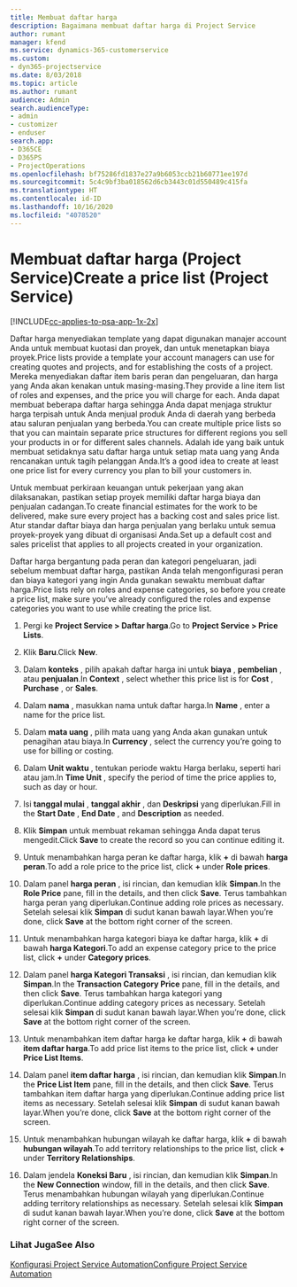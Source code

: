 ```yaml
---
title: Membuat daftar harga
description: Bagaimana membuat daftar harga di Project Service
author: rumant
manager: kfend
ms.service: dynamics-365-customerservice
ms.custom:
- dyn365-projectservice
ms.date: 8/03/2018
ms.topic: article
ms.author: rumant
audience: Admin
search.audienceType:
- admin
- customizer
- enduser
search.app:
- D365CE
- D365PS
- ProjectOperations
ms.openlocfilehash: bf75286fd1837e27a9b6053ccb21b60771ee197d
ms.sourcegitcommit: 5c4c9bf3ba018562d6cb3443c01d550489c415fa
ms.translationtype: HT
ms.contentlocale: id-ID
ms.lasthandoff: 10/16/2020
ms.locfileid: "4078520"
---
```

# <a name="create-a-price-list-project-service"></a><span data-ttu-id="a0f3d-103">Membuat daftar harga (Project Service)</span><span class="sxs-lookup"><span data-stu-id="a0f3d-103">Create a price list (Project Service)</span></span>

[!INCLUDE[cc-applies-to-psa-app-1x-2x](../includes/cc-applies-to-psa-app-1x-2x.md)]

<span data-ttu-id="a0f3d-104">Daftar harga menyediakan template yang dapat digunakan manajer account Anda untuk membuat kuotasi dan proyek, dan untuk menetapkan biaya proyek.</span><span class="sxs-lookup"><span data-stu-id="a0f3d-104">Price lists provide a template your account managers can use for creating quotes and projects, and for establishing the costs of a project.</span></span> <span data-ttu-id="a0f3d-105">Mereka menyediakan daftar item baris peran dan pengeluaran, dan harga yang Anda akan kenakan untuk masing-masing.</span><span class="sxs-lookup"><span data-stu-id="a0f3d-105">They provide a line item list of roles and expenses, and the price you will charge for each.</span></span> <span data-ttu-id="a0f3d-106">Anda dapat membuat beberapa daftar harga sehingga Anda dapat menjaga struktur harga terpisah untuk Anda menjual produk Anda di daerah yang berbeda atau saluran penjualan yang berbeda.</span><span class="sxs-lookup"><span data-stu-id="a0f3d-106">You can create multiple price lists so that you can maintain separate price structures for different regions you sell your products in or for different sales channels.</span></span> <span data-ttu-id="a0f3d-107">Adalah ide yang baik untuk membuat setidaknya satu daftar harga untuk setiap mata uang yang Anda rencanakan untuk tagih pelanggan Anda.</span><span class="sxs-lookup"><span data-stu-id="a0f3d-107">It’s a good idea to create at least one price list for every currency you plan to bill your customers in.</span></span>  
  
<span data-ttu-id="a0f3d-108">Untuk membuat perkiraan keuangan untuk pekerjaan yang akan dilaksanakan, pastikan setiap proyek memiliki daftar harga biaya dan penjualan cadangan.</span><span class="sxs-lookup"><span data-stu-id="a0f3d-108">To create financial estimates for the work to be delivered, make sure every project has a backing cost and sales price list.</span></span> <span data-ttu-id="a0f3d-109">Atur standar daftar biaya dan harga penjualan yang berlaku untuk semua proyek-proyek yang dibuat di organisasi Anda.</span><span class="sxs-lookup"><span data-stu-id="a0f3d-109">Set up a default cost and sales pricelist that applies to all projects created in your organization.</span></span>  
  
<span data-ttu-id="a0f3d-110">Daftar harga bergantung pada peran dan kategori pengeluaran, jadi sebelum membuat daftar harga, pastikan Anda telah mengonfigurasi peran dan biaya kategori yang ingin Anda gunakan sewaktu membuat daftar harga.</span><span class="sxs-lookup"><span data-stu-id="a0f3d-110">Price lists rely on roles and expense categories, so before you create a price list, make sure you’ve already configured the roles and expense categories you want to use while creating the price list.</span></span>  
  
1.  <span data-ttu-id="a0f3d-111">Pergi ke **Project Service > Daftar harga**.</span><span class="sxs-lookup"><span data-stu-id="a0f3d-111">Go to **Project Service > Price Lists**.</span></span>  
  
2.  <span data-ttu-id="a0f3d-112">Klik **Baru**.</span><span class="sxs-lookup"><span data-stu-id="a0f3d-112">Click **New**.</span></span>  
  
3.  <span data-ttu-id="a0f3d-113">Dalam **konteks** , pilih apakah daftar harga ini untuk **biaya** , **pembelian** , atau **penjualan**.</span><span class="sxs-lookup"><span data-stu-id="a0f3d-113">In **Context** , select whether this price list is for **Cost** , **Purchase** , or **Sales**.</span></span>  
  
4.  <span data-ttu-id="a0f3d-114">Dalam **nama** , masukkan nama untuk daftar harga.</span><span class="sxs-lookup"><span data-stu-id="a0f3d-114">In **Name** , enter a name for the price list.</span></span>  
  
5.  <span data-ttu-id="a0f3d-115">Dalam **mata uang** , pilih mata uang yang Anda akan gunakan untuk penagihan atau biaya.</span><span class="sxs-lookup"><span data-stu-id="a0f3d-115">In **Currency** , select the currency you’re going to use for billing or costing.</span></span>  
  
6.  <span data-ttu-id="a0f3d-116">Dalam **Unit waktu** , tentukan periode waktu Harga berlaku, seperti hari atau jam.</span><span class="sxs-lookup"><span data-stu-id="a0f3d-116">In **Time Unit** , specify the period of time the price applies to, such as day or hour.</span></span>  
  
7.  <span data-ttu-id="a0f3d-117">Isi **tanggal mulai** , **tanggal akhir** , dan **Deskripsi** yang diperlukan.</span><span class="sxs-lookup"><span data-stu-id="a0f3d-117">Fill in the **Start Date** , **End Date** , and **Description** as needed.</span></span>  
  
8.  <span data-ttu-id="a0f3d-118">Klik **Simpan** untuk membuat rekaman sehingga Anda dapat terus mengedit.</span><span class="sxs-lookup"><span data-stu-id="a0f3d-118">Click **Save** to create the record so you can continue editing it.</span></span>  
  
9. <span data-ttu-id="a0f3d-119">Untuk menambahkan harga peran ke daftar harga, klik **+** di bawah **harga peran**.</span><span class="sxs-lookup"><span data-stu-id="a0f3d-119">To add a role price to the price list, click **+** under **Role prices**.</span></span>  
  
10. <span data-ttu-id="a0f3d-120">Dalam panel **harga peran** , isi rincian, dan kemudian klik **Simpan**.</span><span class="sxs-lookup"><span data-stu-id="a0f3d-120">In the **Role Price** pane, fill in the details, and then click **Save**.</span></span> <span data-ttu-id="a0f3d-121">Terus tambahkan harga peran yang diperlukan.</span><span class="sxs-lookup"><span data-stu-id="a0f3d-121">Continue adding role prices as necessary.</span></span> <span data-ttu-id="a0f3d-122">Setelah selesai klik **Simpan** di sudut kanan bawah layar.</span><span class="sxs-lookup"><span data-stu-id="a0f3d-122">When you’re done, click **Save** at the bottom right corner of the screen.</span></span>  
  
11. <span data-ttu-id="a0f3d-123">Untuk menambahkan harga kategori biaya ke daftar harga, klik **+** di bawah **harga Kategori**.</span><span class="sxs-lookup"><span data-stu-id="a0f3d-123">To add an expense category price to the price list, click **+** under **Category prices**.</span></span>  
  
12. <span data-ttu-id="a0f3d-124">Dalam panel **harga Kategori Transaksi** , isi rincian, dan kemudian klik **Simpan**.</span><span class="sxs-lookup"><span data-stu-id="a0f3d-124">In the **Transaction Category Price** pane, fill in the details, and then click **Save**.</span></span> <span data-ttu-id="a0f3d-125">Terus tambahkan harga kategori yang diperlukan.</span><span class="sxs-lookup"><span data-stu-id="a0f3d-125">Continue adding category prices as necessary.</span></span> <span data-ttu-id="a0f3d-126">Setelah selesai klik **Simpan** di sudut kanan bawah layar.</span><span class="sxs-lookup"><span data-stu-id="a0f3d-126">When you’re done, click **Save** at the bottom right corner of the screen.</span></span>  
  
13. <span data-ttu-id="a0f3d-127">Untuk menambahkan item daftar harga ke daftar harga, klik **+** di bawah **item daftar harga**.</span><span class="sxs-lookup"><span data-stu-id="a0f3d-127">To add price list items to the price list, click **+** under **Price List Items**.</span></span>  
  
14. <span data-ttu-id="a0f3d-128">Dalam panel **item daftar harga** , isi rincian, dan kemudian klik **Simpan**.</span><span class="sxs-lookup"><span data-stu-id="a0f3d-128">In the **Price List Item** pane, fill in the details, and then click **Save**.</span></span> <span data-ttu-id="a0f3d-129">Terus tambahkan item daftar harga yang diperlukan.</span><span class="sxs-lookup"><span data-stu-id="a0f3d-129">Continue adding price list items as necessary.</span></span> <span data-ttu-id="a0f3d-130">Setelah selesai klik **Simpan** di sudut kanan bawah layar.</span><span class="sxs-lookup"><span data-stu-id="a0f3d-130">When you’re done, click **Save** at the bottom right corner of the screen.</span></span>  
  
15. <span data-ttu-id="a0f3d-131">Untuk menambahkan hubungan wilayah ke daftar harga, klik **+** di bawah **hubungan wilayah**.</span><span class="sxs-lookup"><span data-stu-id="a0f3d-131">To add territory relationships to the price list, click **+** under **Territory Relationships**.</span></span>  
  
16. <span data-ttu-id="a0f3d-132">Dalam jendela **Koneksi Baru** , isi rincian, dan kemudian klik **Simpan**.</span><span class="sxs-lookup"><span data-stu-id="a0f3d-132">In the **New Connection** window, fill in the details, and then click **Save**.</span></span> <span data-ttu-id="a0f3d-133">Terus menambahkan hubungan wilayah yang diperlukan.</span><span class="sxs-lookup"><span data-stu-id="a0f3d-133">Continue adding territory relationships as necessary.</span></span> <span data-ttu-id="a0f3d-134">Setelah selesai klik **Simpan** di sudut kanan bawah layar.</span><span class="sxs-lookup"><span data-stu-id="a0f3d-134">When you’re done, click **Save** at the bottom right corner of the screen.</span></span>  
  
### <a name="see-also"></a><span data-ttu-id="a0f3d-135">Lihat Juga</span><span class="sxs-lookup"><span data-stu-id="a0f3d-135">See Also</span></span>  
 [<span data-ttu-id="a0f3d-136">Konfigurasi Project Service Automation</span><span class="sxs-lookup"><span data-stu-id="a0f3d-136">Configure Project Service Automation</span></span>](../psa/configure.md)
